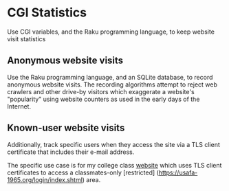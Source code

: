 # CGI Statistics

Use CGI variables, and the Raku programming language, to keep website visit statistics

## Anonymous website visits

Use the Raku programming language, and an SQLite database, to record
anonymous website visits. The recording algorithms attempt to reject
web crawlers and other drive-by visitors which exaggerate a website's
"popularity" using website counters as used in the early days of
the Internet.

## Known-user website visits

Additionally, track specific users when they access the site via a TLS client
certificate that includes their e-mail address.

The specific use case is for my college class [website](https://usafa-1965.org)
which uses TLS client certificates to access a classmates-only [restricted]
(https://usafa-1965.org/login/index.shtml) area.
